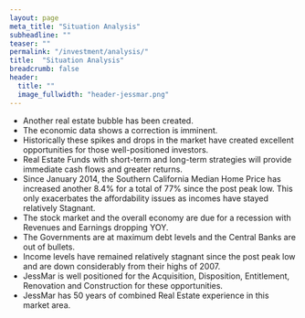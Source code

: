 ```yaml
---
layout: page
meta_title: "Situation Analysis"
subheadline: ""
teaser: ""
permalink: "/investment/analysis/"
title:  "Situation Analysis"
breadcrumb: false
header:
  title: ""
  image_fullwidth: "header-jessmar.png"
---
```

<ul>
	<li>Another real estate bubble has been created.
</li><li>The economic data shows a correction is imminent.
</li><li>Historically these spikes and drops in the market have created excellent opportunities for those well-positioned investors.
</li><li>Real Estate Funds with short-term and long-term strategies will provide immediate cash flows and greater returns.
</li><li>Since January 2014, the Southern California Median Home Price has increased another 8.4% for a total of 77% since the post peak low. This only exacerbates the affordability issues as incomes have stayed relatively Stagnant.
</li><li>The stock market and the overall economy are due for a recession with Revenues and Earnings dropping YOY.
</li><li>The Governments are at maximum debt levels and the Central Banks are out of bullets.
</li><li>Income levels have remained relatively stagnant since the post peak low and are down considerably from their highs of 2007.
</li><li>JessMar is well positioned for the Acquisition, Disposition, Entitlement, Renovation and Construction for these opportunities.
</li><li>JessMar has 50 years of combined Real Estate experience in this market area.
</li>
</ul>
